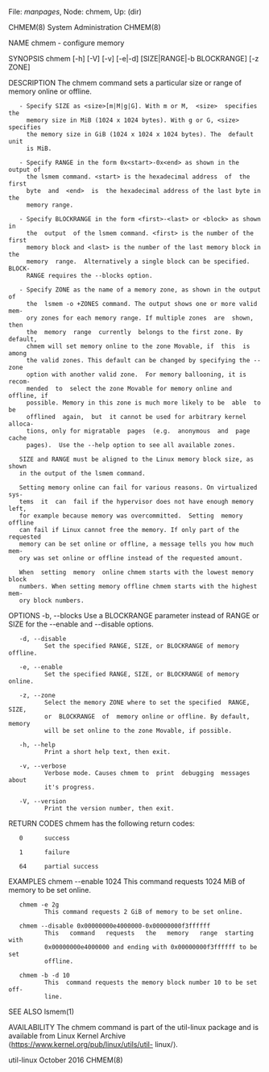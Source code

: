 File: *manpages*,  Node: chmem,  Up: (dir)

CHMEM(8)                     System Administration                    CHMEM(8)



NAME
       chmem - configure memory

SYNOPSIS
       chmem [-h] [-V] [-v] [-e|-d] [SIZE|RANGE|-b BLOCKRANGE] [-z ZONE]

DESCRIPTION
       The  chmem  command sets a particular size or range of memory online or
       offline.

       ‐ Specify SIZE as <size>[m|M|g|G]. With m or M,  <size>  specifies  the
         memory size in MiB (1024 x 1024 bytes). With g or G, <size> specifies
         the memory size in GiB (1024 x 1024 x 1024 bytes). The  default  unit
         is MiB.

       ‐ Specify RANGE in the form 0x<start>-0x<end> as shown in the output of
         the lsmem command. <start> is the hexadecimal address  of  the  first
         byte  and  <end>  is  the hexadecimal address of the last byte in the
         memory range.

       ‐ Specify BLOCKRANGE in the form <first>-<last> or <block> as shown  in
         the  output  of the lsmem command. <first> is the number of the first
         memory block and <last> is the number of the last memory block in the
         memory  range.  Alternatively a single block can be specified. BLOCK‐
         RANGE requires the --blocks option.

       ‐ Specify ZONE as the name of a memory zone, as shown in the output  of
         the  lsmem -o +ZONES command. The output shows one or more valid mem‐
         ory zones for each memory range. If multiple zones  are  shown,  then
         the  memory  range  currently  belongs to the first zone. By default,
         chmem will set memory online to the zone Movable, if  this  is  among
         the valid zones. This default can be changed by specifying the --zone
         option with another valid zone.  For memory ballooning, it is  recom‐
         mended  to  select the zone Movable for memory online and offline, if
         possible. Memory in this zone is much more likely to be  able  to  be
         offlined  again,  but  it cannot be used for arbitrary kernel alloca‐
         tions, only for migratable  pages  (e.g.  anonymous  and  page  cache
         pages).  Use the --help option to see all available zones.

       SIZE and RANGE must be aligned to the Linux memory block size, as shown
       in the output of the lsmem command.

       Setting memory online can fail for various reasons. On virtualized sys‐
       tems  it  can  fail if the hypervisor does not have enough memory left,
       for example because memory was overcommitted.  Setting  memory  offline
       can fail if Linux cannot free the memory. If only part of the requested
       memory can be set online or offline, a message tells you how much  mem‐
       ory was set online or offline instead of the requested amount.

       When  setting  memory  online chmem starts with the lowest memory block
       numbers. When setting memory offline chmem starts with the highest mem‐
       ory block numbers.

OPTIONS
       -b, --blocks
              Use  a  BLOCKRANGE  parameter  instead  of RANGE or SIZE for the
              --enable and --disable options.

       -d, --disable
              Set the specified RANGE, SIZE, or BLOCKRANGE of memory offline.

       -e, --enable
              Set the specified RANGE, SIZE, or BLOCKRANGE of memory online.

       -z, --zone
              Select the memory ZONE where to set the specified  RANGE,  SIZE,
              or  BLOCKRANGE  of  memory online or offline. By default, memory
              will be set online to the zone Movable, if possible.

       -h, --help
              Print a short help text, then exit.

       -v, --verbose
              Verbose mode. Causes chmem to  print  debugging  messages  about
              it's progress.

       -V, --version
              Print the version number, then exit.

RETURN CODES
       chmem has the following return codes:

       0      success

       1      failure

       64     partial success

EXAMPLES
       chmem --enable 1024
              This command requests 1024 MiB of memory to be set online.

       chmem -e 2g
              This command requests 2 GiB of memory to be set online.

       chmem --disable 0x00000000e4000000-0x00000000f3ffffff
              This   command   requests   the   memory   range  starting  with
              0x00000000e4000000 and ending with 0x00000000f3ffffff to be  set
              offline.

       chmem -b -d 10
              This  command requests the memory block number 10 to be set off‐
              line.

SEE ALSO
       lsmem(1)

AVAILABILITY
       The chmem command is part of the util-linux package  and  is  available
       from Linux Kernel Archive ⟨https://www.kernel.org/pub/linux/utils/util-
       linux/⟩.



util-linux                       October 2016                         CHMEM(8)
